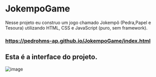 # JokempoGame
Nesse projeto eu construo um jogo chamado Jokempô (Pedra,Papel e Tesoura) utilizando HTML, CSS e JavaScript (puro, sem framework).

### https://pedrohms-ap.github.io/JokempoGame/index.html

## Esta é a interface do projeto.
![image](https://user-images.githubusercontent.com/55362608/66098440-fa519e80-e578-11e9-9471-65a854f3727b.png)
